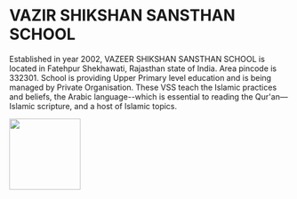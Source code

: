 # VAZIR SHIKSHAN SANSTHAN SCHOOL
Established in year 2002, VAZEER SHIKSHAN SANSTHAN SCHOOL is located in Fatehpur Shekhawati, Rajasthan state of India. Area pincode is 332301. School is providing Upper Primary level education and is being managed by Private Organisation.
These VSS teach the  Islamic practices and beliefs, the Arabic language--which is essential to reading the Qur'an—Islamic scripture, and a host of Islamic topics.

<img src="[relative/path/in/repository/to/image.svg](https://scontent-del1-1.cdninstagram.com/v/t51.2885-15/21576365_1657413247624971_6336158427638661120_n.jpg?stp=dst-jpg_e35&_nc_ht=scontent-del1-1.cdninstagram.com&_nc_cat=103&_nc_ohc=uGuEgBO3vNwAX-BsOCo&edm=ALQROFkBAAAA&ccb=7-5&ig_cache_key=MTYwNDQ1Mjk5OTM5OTUyNDc1Mw%3D%3D.2-ccb7-5&oh=00_AT8IQ2bk9iKhgmjAX37wur2vEr2fLMri5_RDoiNqMfKwZQ&oe=62B940D2&_nc_sid=30a2ef)" width="128"/>
